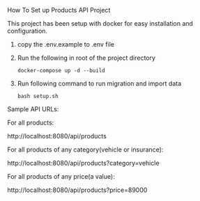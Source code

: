 How To Set up Products API Project

This project has been setup with docker for easy installation and configuration.

1. copy the .env.example to .env file

2. Run the following in root of the project directory

    ```docker-compose up -d --build```

3. Run following command to run migration and import data

    ```bash setup.sh```
    
Sample API URLs:

For all products:

http://localhost:8080/api/products 

For all products of any category(vehicle or insurance):

http://localhost:8080/api/products?category=vehicle

For all products of any price(a value):

http://localhost:8080/api/products?price=89000


